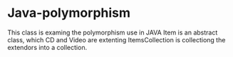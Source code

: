 # Java-polymorphism
This class is examing the polymorphism use in JAVA
Item is an abstract class, which CD and Video are extenting
ItemsCollection is collectiong the extendors into a collection.
            
